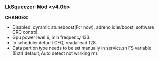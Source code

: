 ### LkSqueezer-Mod <v4.0b>

**CHANGES:**
- Disabled: dynamic stuneboost(For now), adreno idler/boost, software CRC control.
- Gpu power level 6, min frequency 133.
- Io scheduler default CFQ, readahead 128.
- Data partion type needs to be set manually in service.sh FS variable (Ext4 default, Auto detect not working rn).


